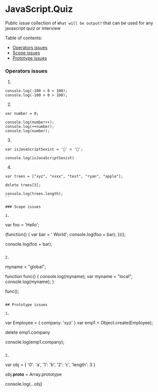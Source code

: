 JavaScript.Quiz
===============

Public issue collection of `What will be output?` that can be used for any javascript quiz or interview

Table of contents:

* [Operators issues](#operators-issues)
* [Scope issues](#scope-issues)
* [Prototype issues](#prototype-issues)


### Operators issues

1. 
```
console.log(-100 < 0 < 100);
console.log(-100 > 0 > 100);
```

2.
```
var number = 0;

console.log(number++);
console.log(++number);
console.log(number);
```

3.
```
var isJavaScriptSexist = '👧' < '👨';

console.log(isJavaScriptSexist)
```

4.

```
var trees = ["xyz", "xxxx", "test", "ryan", "apple"];

delete trees[3];

console.log(trees.length);
``

### Scope issues

1.
```
var foo = 'Hello';

(function() {
  var bar = ' World';
  console.log(foo + bar);
})();

console.log(foo + bar);
```

2.
```
myname = "global"; 

function func() { 
    console.log(myname); 
    var myname = "local"; 
    console.log(myname); 
} 

func(); 
```

## Prototype issues

1.
```
var Employee = {
  company: 'xyz'
}
var emp1 = Object.create(Employee);

delete emp1.company

console.log(emp1.company);
```

2.
```
var obj = {
    '0': 'a',
    '1': 'b',
    '2': 'c',
    'length': 3
}

obj.__proto__ = Array.prototype

console.log(...obj)
```
